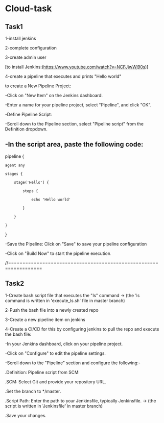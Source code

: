 # Cloud-task

Task1
------

1-install jenkins

2-complete configuration

3-create admin user

[to install Jenkins:(https://www.youtube.com/watch?v=NCFJjwWj90s)]

4-create a pipeline that executes and prints "Hello world"

to create a New Pipeline Project:

-Click on "New Item" on the Jenkins dashboard.

-Enter a name for your pipeline project, select "Pipeline", and click "OK".

-Define Pipeline Script:

-Scroll down to the Pipeline section, select "Pipeline script" from the Definition dropdown.

-In the script area, paste the following code:
--
pipeline {

    agent any
    
    stages {
    
        stage('Hello') {
        
            steps {
            
                echo 'Hello world'
                
            }
            
        }
        
    }
    
}

-Save the Pipeline: Click on "Save" to save your pipeline configuration

-Click on "Build Now" to start the pipeline execution.

//==================================================================

Task2
-----

1-Create bash script file that executes the "Is" command -> (the 'ls command is written in 'execute_ls.sh' file in master branch)

2-Push the bash file into a newly created repo

3-Create a new pipeline item on jenkins 

4-Create a CI/CD for this by configuring jenkins to pull the repo and execute the bash file:

-In your Jenkins dashboard, click on your pipeline project.

-Click on "Configure" to edit the pipeline settings.

-Scroll down to the "Pipeline" section and configure the following:-

.Definition: Pipeline script from SCM

.SCM: Select Git and provide your repository URL.

.Set the branch to */master.

.Script Path: Enter the path to your Jenkinsfile, typically Jenkinsfile. -> (the script is written in 'Jenkinsfile' in master branch)

.Save your changes.

